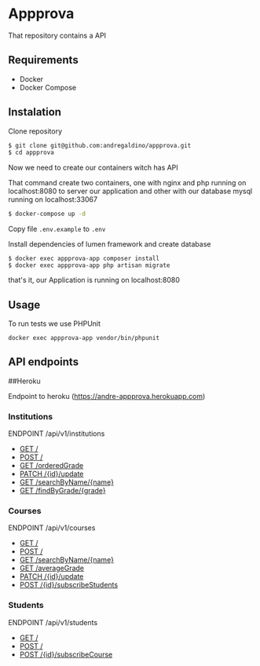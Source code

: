 # Appprova

That repository  contains a API 

## Requirements

 - Docker
 - Docker Compose

## Instalation
Clone repository
```sh
$ git clone git@github.com:andregaldino/appprova.git
$ cd appprova
```

Now we need to create our containers witch has API

That command create two containers, one with nginx and php running on localhost:8080 to server our application and other with our database mysql running on localhost:33067 
```sh
$ docker-compose up -d
```

Copy file `.env.example` to `.env`


Install dependencies of lumen framework and create database

```
$ docker exec appprova-app composer install
$ docker exec appprova-app php artisan migrate
```

that's it, our Application is running on localhost:8080


## Usage 
 To run tests we use PHPUnit 
 
 ```docker exec appprova-app vendor/bin/phpunit```
 
 
 ## API endpoints
 
 ##Heroku 
 
 Endpoint to heroku (https://andre-appprova.herokuapp.com)
 
 ### Institutions
ENDPOINT /api/v1/institutions
- [GET /](./doc/institutions#get)
- [POST /](./doc/institutions#post)
- [GET /orderedGrade](./doc/institutions#get-orderedGrade)
- [PATCH /{id}/update](./doc/institutions#patch-idupdate)
- [GET /searchByName/{name}](./doc/institutions#get-searchByNamename)
- [GET /findByGrade/{grade}](./doc/institutions#get-findGradegrade)
 
 ### Courses
 ENDPOINT /api/v1/courses
 - [GET /](./doc/courses#get)
 - [POST /](./doc/courses#post)
 - [GET /searchByName/{name}](./doc/courses#get-searchByNamename)
 - [GET /averageGrade](./doc/courses#get-aerageGrade)
 - [PATCH /{id}/update](./doc/courses#patch-idupdate)
 - [POST /{id}/subscribeStudents](./doc/courses#post-idsubscribeStudents)
  
  
  ### Students
  ENDPOINT /api/v1/students
  - [GET /](./doc/students#get)
  - [POST /](./doc/students#post)
  - [POST /{id}/subscribeCourse](./doc/students#post-idsubscribeCourse)
   
 